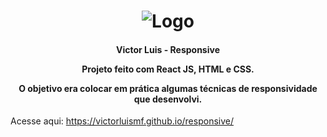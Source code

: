<h1 align="center">
    <img alt="Logo" src="https://ik.imagekit.io/victorluismf/readme-github_XH4rnt1rq6g.png?updatedAt=1638815950306" />
    <br>
</h1>

<h4 align="center">
  <p>Victor Luis - Responsive</p>
  
  <p>Projeto feito com React JS, HTML e CSS.</p>

  <p>O objetivo era colocar em prática algumas técnicas de responsividade que desenvolvi.</p>
  
</h4>

Acesse aqui: https://victorluismf.github.io/responsive/
